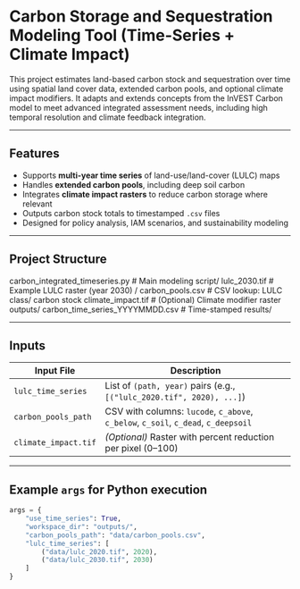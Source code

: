 # Carbon Storage and Sequestration Modeling Tool (Time-Series + Climate Impact)

This project estimates land-based carbon stock and sequestration over time using spatial land cover data, extended carbon pools, and optional climate impact modifiers. It adapts and extends concepts from the InVEST Carbon model to meet advanced integrated assessment needs, including high temporal resolution and climate feedback integration.

---
## Features

- Supports **multi-year time series** of land-use/land-cover (LULC) maps
- Handles **extended carbon pools**, including deep soil carbon
- Integrates **climate impact rasters** to reduce carbon storage where relevant
- Outputs carbon stock totals to timestamped `.csv` files
- Designed for policy analysis, IAM scenarios, and sustainability modeling

---

## Project Structure

carbon_integrated_timeseries.py    # Main modeling script/
lulc_2030.tif                      # Example LULC raster (year 2030) /
carbon_pools.csv                   # CSV lookup: LULC class/
carbon stock climate_impact.tif    # (Optional) Climate modifier raster outputs/
carbon_time_series_YYYYMMDD.csv    # Time-stamped results/

---

## Inputs

| Input File             | Description                                                                        |
|------------------------|------------------------------------------------------------------------------------|
| `lulc_time_series`     | List of `(path, year)` pairs (e.g., `[("lulc_2020.tif", 2020), ...]`) |
| `carbon_pools_path`    | CSV with columns: `lucode`, `c_above`, `c_below`, `c_soil`, `c_dead`, `c_deepsoil` |
| `climate_impact.tif`   | *(Optional)* Raster with percent reduction per pixel (0–100) |

---

## Example `args` for Python execution
```python
args = {
    "use_time_series": True,
    "workspace_dir": "outputs/",
    "carbon_pools_path": "data/carbon_pools.csv",
    "lulc_time_series": [
        ("data/lulc_2020.tif", 2020),
        ("data/lulc_2030.tif", 2030)
    ]
}

